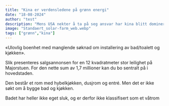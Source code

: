 ```yaml
---
title: "Kina er verdensledene på grønn energi"
date: "18-08-2024"
author: "test"
description: "Mens USA nekter å ta på seg ansvar har kina blitt dominerende på grønn energi"
image: "Standaert_solar-farm_web.webp"
tags: ["grønn","kina"]
---
```

«Ulovlig boenhet med manglende søknad om installering av bad/toalett og kjøkken».

Slik presenteres salgsannonsen for en 12 kvadratmeter stor leilighet på Majorstuen. For den nette sum av 1,7 millioner kan du bo sentralt på i hovedstaden.

Den består et rom med hybelkjøkken, dusjrom og entré. Men det er ikke søkt om å bygge bad og kjøkken.

Badet har heller ikke eget sluk, og er derfor ikke klassifisert som et våtrom
